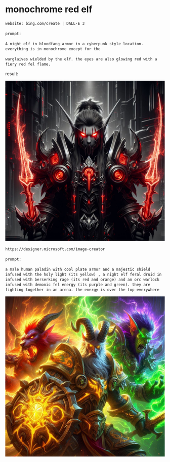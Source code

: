 # monochrome red elf

```
website: bing.com/create | DALL-E 3

prompt:

A night elf in bloodfang armor in a cyberpunk style location. everything is in monochrome except for the

warglaives wielded by the elf. the eyes are also glowing red with a fiery red fel flame.
```

result:

<img src="https://github.com/photonzz/photonz_ai_creations/blob/main/img/monochrome-red-elf.jpeg" alt="monredelf">

```
https://designer.microsoft.com/image-creator

prompt:

a male human paladin with cool plate armor and a majestic shield infused with the holy light (its yellow) , a night elf feral druid in infused with berserking rage (its red and orange) and an orc warlock infused with demonic fel energy (its purple and green). they are fighting together in an arena. the energy is over the top everywhere
```

<img src="https://github.com/photonzz/photonz_ai_creations/blob/main/img/pala-feral-lock.jpeg" alt="palaferallock">

